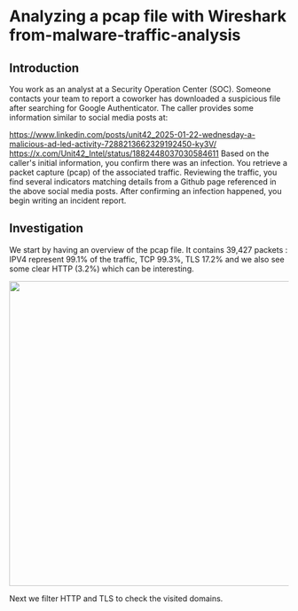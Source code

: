 # Analyzing a pcap file with Wireshark from-malware-traffic-analysis


## Introduction

You work as an analyst at a Security Operation Center (SOC). Someone contacts your team to report a coworker has downloaded a suspicious file after searching for Google Authenticator. The caller provides some information similar to social media posts at:

https://www.linkedin.com/posts/unit42_2025-01-22-wednesday-a-malicious-ad-led-activity-7288213662329192450-ky3V/
https://x.com/Unit42_Intel/status/1882448037030584611
Based on the caller's initial information, you confirm there was an infection.  You retrieve a packet capture (pcap) of the associated traffic.  Reviewing the traffic, you find several indicators matching details from a Github page referenced in the above social media posts.  After confirming an infection happened, you begin writing an incident report.

 ## Investigation

 We start by having an overview of the pcap file. It contains 39,427 packets : IPV4 represent 99.1% of the traffic, TCP 99.3%, TLS 17.2% and we also see some clear HTTP (3.2%) which can be interesting.

 <a href="https://i.postimg.cc/kgYKbJ2W/wireshark1.png" target="_blank">
  <img src="https://i.postimg.cc/kgYKbJ2W/wireshark1.png" width="550"/>
</a>

Next we filter HTTP and TLS to check the visited domains.
